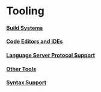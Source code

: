 # Tooling

#### [Build Systems](build-systems)
#### [Code Editors and IDEs](code-editors-and-ides)
#### [Language Server Protocol Support](language-server-protocol-support)
#### [Other Tools](other-tools)
#### [Syntax Support](syntax-support)
